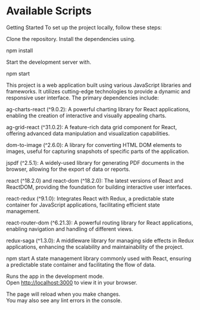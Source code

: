 # Available Scripts

Getting Started
To set up the project locally, follow these steps:

Clone the repository.
Install the dependencies using.

npm install

Start the development server with.

npm start

This project is a web application built using various JavaScript libraries and frameworks. It utilizes cutting-edge technologies to provide a dynamic and responsive user interface. The primary dependencies include:

ag-charts-react (^9.0.2): A powerful charting library for React applications, enabling the creation of interactive and visually appealing charts.

ag-grid-react (^31.0.2): A feature-rich data grid component for React, offering advanced data manipulation and visualization capabilities.

dom-to-image (^2.6.0): A library for converting HTML DOM elements to images, useful for capturing snapshots of specific parts of the application.

jspdf (^2.5.1): A widely-used library for generating PDF documents in the browser, allowing for the export of data or reports.

react (^18.2.0) and react-dom (^18.2.0): The latest versions of React and ReactDOM, providing the foundation for building interactive user interfaces.

react-redux (^9.1.0): Integrates React with Redux, a predictable state container for JavaScript applications, facilitating efficient state management.

react-router-dom (^6.21.3): A powerful routing library for React applications, enabling navigation and handling of different views.

redux-saga (^1.3.0): A middleware library for managing side effects in Redux applications, enhancing the scalability and maintainability of the project.

npm start A state management library commonly used with React, ensuring a predictable state container and facilitating the flow of data.


Runs the app in the development mode.\
Open [http://localhost:3000](http://localhost:3000) to view it in your browser.

The page will reload when you make changes.\
You may also see any lint errors in the console.

